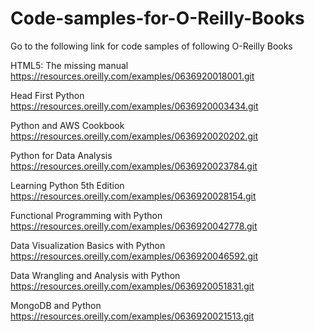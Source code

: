 # Code-samples-for-O-Reilly-Books

Go to the following link for code samples of following O-Reilly Books

HTML5: The missing manual
https://resources.oreilly.com/examples/0636920018001.git

Head First Python
https://resources.oreilly.com/examples/0636920003434.git

Python and AWS Cookbook
https://resources.oreilly.com/examples/0636920020202.git

Python for Data Analysis
https://resources.oreilly.com/examples/0636920023784.git

Learning Python 5th Edition
https://resources.oreilly.com/examples/0636920028154.git

Functional Programming with Python
https://resources.oreilly.com/examples/0636920042778.git

Data Visualization Basics with Python
https://resources.oreilly.com/examples/0636920046592.git

Data Wrangling and Analysis with Python
https://resources.oreilly.com/examples/0636920051831.git

MongoDB and Python
https://resources.oreilly.com/examples/0636920021513.git

